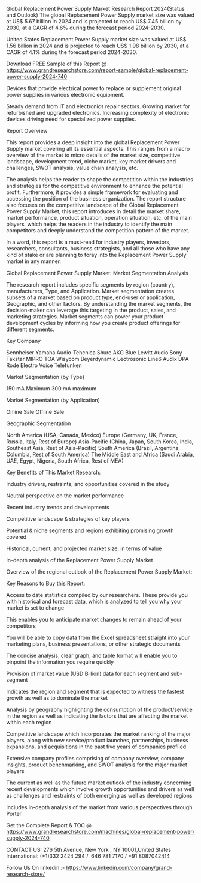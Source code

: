 Global Replacement Power Supply Market Research Report 2024(Status and Outlook)
The global Replacement Power Supply market size was valued at US$ 5.67 billion in 2024 and is projected to reach US$ 7.45 billion by 2030, at a CAGR of 4.6% during the forecast period 2024-2030.

United States Replacement Power Supply market size was valued at US$ 1.56 billion in 2024 and is projected to reach US$ 1.98 billion by 2030, at a CAGR of 4.1% during the forecast period 2024-2030.

Download FREE Sample of this Report @ https://www.grandresearchstore.com/report-sample/global-replacement-power-supply-2024-740

Devices that provide electrical power to replace or supplement original power supplies in various electronic equipment.

Steady demand from IT and electronics repair sectors. Growing market for refurbished and upgraded electronics. Increasing complexity of electronic devices driving need for specialized power supplies.

Report Overview

This report provides a deep insight into the global Replacement Power Supply market covering all its essential aspects. This ranges from a macro overview of the market to micro details of the market size, competitive landscape, development trend, niche market, key market drivers and challenges, SWOT analysis, value chain analysis, etc.

The analysis helps the reader to shape the competition within the industries and strategies for the competitive environment to enhance the potential profit. Furthermore, it provides a simple framework for evaluating and accessing the position of the business organization. The report structure also focuses on the competitive landscape of the Global Replacement Power Supply Market, this report introduces in detail the market share, market performance, product situation, operation situation, etc. of the main players, which helps the readers in the industry to identify the main competitors and deeply understand the competition pattern of the market.

In a word, this report is a must-read for industry players, investors, researchers, consultants, business strategists, and all those who have any kind of stake or are planning to foray into the Replacement Power Supply market in any manner.

Global Replacement Power Supply Market: Market Segmentation Analysis

The research report includes specific segments by region (country), manufacturers, Type, and Application. Market segmentation creates subsets of a market based on product type, end-user or application, Geographic, and other factors. By understanding the market segments, the decision-maker can leverage this targeting in the product, sales, and marketing strategies. Market segments can power your product development cycles by informing how you create product offerings for different segments.

Key Company

Sennheiser
Yamaha
Audio-Tehcnica
Shure
AKG
Blue
Lewitt Audio
Sony
Takstar
MIPRO
TOA
Wisycom
Beyerdynamic
Lectrosonic
Line6
Audix
DPA
Rode
Electro Voice
Telefunken

Market Segmentation (by Type)

150 mA Maximum
300 mA maximum

Market Segmentation (by Application)

Online Sale
Offline Sale

Geographic Segmentation

North America (USA, Canada, Mexico)
Europe (Germany, UK, France, Russia, Italy, Rest of Europe)
Asia-Pacific (China, Japan, South Korea, India, Southeast Asia, Rest of Asia-Pacific)
South America (Brazil, Argentina, Columbia, Rest of South America)
The Middle East and Africa (Saudi Arabia, UAE, Egypt, Nigeria, South Africa, Rest of MEA)

Key Benefits of This Market Research:

Industry drivers, restraints, and opportunities covered in the study

Neutral perspective on the market performance

Recent industry trends and developments

Competitive landscape & strategies of key players

Potential & niche segments and regions exhibiting promising growth covered

Historical, current, and projected market size, in terms of value

In-depth analysis of the Replacement Power Supply Market

Overview of the regional outlook of the Replacement Power Supply Market:

Key Reasons to Buy this Report:

Access to date statistics compiled by our researchers. These provide you with historical and forecast data, which is analyzed to tell you why your market is set to change

This enables you to anticipate market changes to remain ahead of your competitors

You will be able to copy data from the Excel spreadsheet straight into your marketing plans, business presentations, or other strategic documents

The concise analysis, clear graph, and table format will enable you to pinpoint the information you require quickly

Provision of market value (USD Billion) data for each segment and sub-segment

Indicates the region and segment that is expected to witness the fastest growth as well as to dominate the market

Analysis by geography highlighting the consumption of the product/service in the region as well as indicating the factors that are affecting the market within each region

Competitive landscape which incorporates the market ranking of the major players, along with new service/product launches, partnerships, business expansions, and acquisitions in the past five years of companies profiled

Extensive company profiles comprising of company overview, company insights, product benchmarking, and SWOT analysis for the major market players

The current as well as the future market outlook of the industry concerning recent developments which involve growth opportunities and drivers as well as challenges and restraints of both emerging as well as developed regions

Includes in-depth analysis of the market from various perspectives through Porter

Get the Complete Report & TOC @ https://www.grandresearchstore.com/machines/global-replacement-power-supply-2024-740

CONTACT US:
276 5th Avenue, New York , NY 10001,United States
International: (+1)332 2424 294 /  646 781 7170 / +91 8087042414

Follow Us On linkedin :- https://www.linkedin.com/company/grand-research-store/
